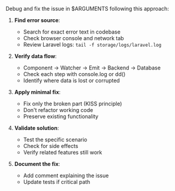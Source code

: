 Debug and fix the issue in $ARGUMENTS following this approach:

1. **Find error source**:
   - Search for exact error text in codebase
   - Check browser console and network tab
   - Review Laravel logs: `tail -f storage/logs/laravel.log`

2. **Verify data flow**:
   - Component → Watcher → Emit → Backend → Database
   - Check each step with console.log or dd()
   - Identify where data is lost or corrupted

3. **Apply minimal fix**:
   - Fix only the broken part (KISS principle)
   - Don't refactor working code
   - Preserve existing functionality

4. **Validate solution**:
   - Test the specific scenario
   - Check for side effects
   - Verify related features still work

5. **Document the fix**:
   - Add comment explaining the issue
   - Update tests if critical path